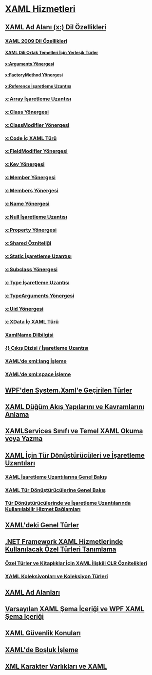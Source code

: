 # [XAML Hizmetleri](index.md)
## [XAML Ad Alanı (x:) Dil Özellikleri](xaml-namespace-x-language-features.md)
### [XAML 2009 Dil Özellikleri](xaml-2009-language-features.md)
#### [XAML Dili Ortak Temelleri İçin Yerleşik Türler](built-in-types-for-common-xaml-language-primitives.md)
#### [x:Arguments Yönergesi](x-arguments-directive.md)
#### [x:FactoryMethod Yönergesi](x-factorymethod-directive.md)
#### [x:Reference İşaretleme Uzantısı](x-reference-markup-extension.md)
### [x:Array İşaretleme Uzantısı](x-array-markup-extension.md)
### [x:Class Yönergesi](x-class-directive.md)
### [x:ClassModifier Yönergesi](x-classmodifier-directive.md)
### [x:Code İç XAML Türü](x-code-intrinsic-xaml-type.md)
### [x:FieldModifier Yönergesi](x-fieldmodifier-directive.md)
### [x:Key Yönergesi](x-key-directive.md)
### [x:Member Yönergesi](x-member-directive.md)
### [x:Members Yönergesi](x-members-directive.md)
### [x:Name Yönergesi](x-name-directive.md)
### [x:Null İşaretleme Uzantısı](x-null-markup-extension.md)
### [x:Property Yönergesi](x-property-directive.md)
### [x:Shared Özniteliği](x-shared-attribute.md)
### [x:Static İşaretleme Uzantısı](x-static-markup-extension.md)
### [x:Subclass Yönergesi](x-subclass-directive.md)
### [x:Type İşaretleme Uzantısı](x-type-markup-extension.md)
### [x:TypeArguments Yönergesi](x-typearguments-directive.md)
### [x:Uid Yönergesi](x-uid-directive.md)
### [x:XData İç XAML Türü](x-xdata-intrinsic-xaml-type.md)
### [XamlName Dilbilgisi](xamlname-grammar.md)
### [{} Çıkış Dizisi / İşaretleme Uzantısı](escape-sequence-markup-extension.md)
### [XAML'de xml:lang İşleme](xml-lang-handling-in-xaml.md)
### [XAML'de xml:space İşleme](xml-space-handling-in-xaml.md)
## [WPF'den System.Xaml'e Geçirilen Türler](types-migrated-from-wpf-to-system-xaml.md)
## [XAML Düğüm Akış Yapılarını ve Kavramlarını Anlama](understanding-xaml-node-stream-structures-and-concepts.md)
## [XAMLServices Sınıfı ve Temel XAML Okuma veya Yazma](xamlservices-class-and-basic-xaml-reading-or-writing.md)
## [XAML İçin Tür Dönüştürücüleri ve İşaretleme Uzantıları](type-converters-and-markup-extensions-for-xaml.md)
### [XAML İşaretleme Uzantılarına Genel Bakış](markup-extensions-for-xaml-overview.md)
### [XAML Tür Dönüştürücülerine Genel Bakış](type-converters-for-xaml-overview.md)
### [Tür Dönüştürücülerinde ve İşaretleme Uzantılarında Kullanılabilir Hizmet Bağlamları](service-contexts-available-to-type-converters-and-markup-extensions.md)
## [XAML'deki Genel Türler](generics-in-xaml.md)
## [.NET Framework XAML Hizmetlerinde Kullanılacak Özel Türleri Tanımlama](defining-custom-types-for-use-with-net-framework-xaml-services.md)
### [Özel Türler ve Kitaplıklar İçin XAML İlişkili CLR Öznitelikleri](xaml-related-clr-attributes-for-custom-types-and-libraries.md)
### [XAML Koleksiyonları ve Koleksiyon Türleri](collections-and-collection-types-for-xaml.md)
## [XAML Ad Alanları](xaml-namespaces-for-net-framework-xaml-services.md)
## [Varsayılan XAML Şema İçeriği ve WPF XAML Şema İçeriği](default-xaml-schema-context-and-wpf-xaml-schema-context.md)
## [XAML Güvenlik Konuları](xaml-security-considerations.md)
## [XAML'de Boşluk İşleme](whitespace-processing-in-xaml.md)
## [XML Karakter Varlıkları ve XAML](xml-character-entities-and-xaml.md)
